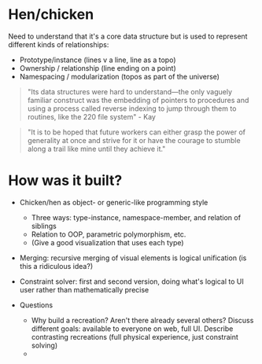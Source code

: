 # Hen/chicken

Need to understand that it's a core data structure but is used to represent different kinds of relationships:

- Prototype/instance (lines v a line, line as a topo)
- Ownership / relationship (line ending on a point)
- Namespacing / modularization (topos as part of the universe)

> "Its data structures were hard to understand—the only vaguely familiar construct was the embedding of pointers to procedures and using a process called reverse indexing to jump through them to routines, like the 220 file system" - Kay

> "It is to be hoped that future workers can either grasp the power of generality at once and strive for it or have the courage to stumble along a trail like mine until they achieve it."

# How was it built?

- Chicken/hen as object- or generic-like programming style
  - Three ways: type-instance, namespace-member, and relation of siblings
  - Relation to OOP, parametric polymorphism, etc.
  - (Give a good visualization that uses each type)
- Merging: recursive merging of visual elements is logical unification (is this a ridiculous idea?)
- Constraint solver: first and second version, doing what's logical to UI user rather than mathematically precise

- Questions
  - Why build a recreation? Aren't there already several others?
    Discuss different goals: available to everyone on web, full UI. Describe contrasting recreations (full physical experience, just constraint solving)
  -
